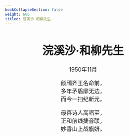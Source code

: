 ```yaml
---
bookCollapseSection: false
weight: 600
titled: 浣溪沙·和柳先生
---
```


<div align="center">

<font size="4">

# 浣溪沙·和柳先生
1950年11月

颜斶齐王名命前，  
多年矛盾廓无边，  
而今一扫纪新元。

最喜诗人高唱至，  
正和前线捷音联，  
妙香山上战旗妍。

</font>

</div>
